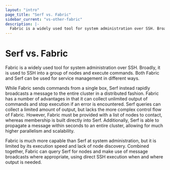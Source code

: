 ```yaml
---
layout: "intro"
page_title: "Serf vs. Fabric"
sidebar_current: "vs-other-fabric"
description: |-
  Fabric is a widely used tool for system administration over SSH. Broadly, it is used to SSH into a group of nodes and execute commands. Both Fabric and Serf can be used for service management in different ways.
---
```


# Serf vs. Fabric

Fabric is a widely used tool for system administration over SSH. Broadly,
it is used to SSH into a group of nodes and execute commands. Both Fabric
and Serf can be used for service management in different ways.

While Fabric sends commands from a single box, Serf instead rapidly broadcasts a message
to the entire cluster in a distributed fashion. Fabric has a number of advantages
in that it can collect unlimited output of commands and stop execution if an
error is encountered. Serf queries can collect a limited amount of output, but lacks
the more complex control flow of Fabric. However, Fabric must be provided with a list
of nodes to contact, whereas membership is built directly into Serf. Additionally, Serf
is able to propagate a message within seconds to an entire cluster, allowing for much higher
parallelism and scalability.

Fabric is much more capable than Serf at system administration, but it is
limited by its execution speed and lack of node discovery. Combined together,
Fabric can query Serf for nodes and make use of message broadcasts where
appropriate, using direct SSH execution when and where output is needed.
